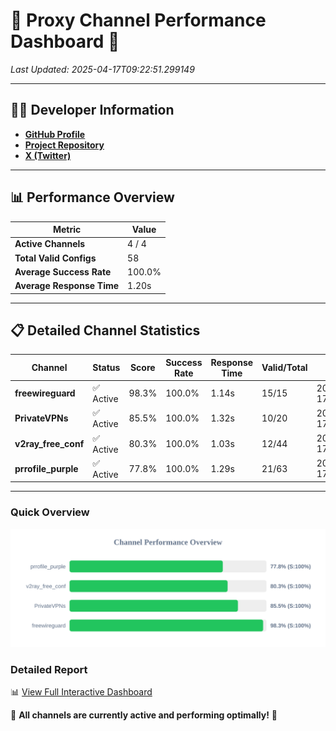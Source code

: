 # 🌟 Proxy Channel Performance Dashboard 🌟

_Last Updated: 2025-04-17T09:22:51.299149_

---

## 👩‍💻 Developer Information

- **[GitHub Profile](https://github.com/4n0nymou3)**  
- **[Project Repository](https://github.com/4n0nymou3/multi-proxy-config-fetcher)**  
- **[X (Twitter)](https://x.com/4n0nymou3)**  

---

## 📊 Performance Overview

| Metric                | Value       |
|-----------------------|-------------|
| **Active Channels**   | 4 / 4       |
| **Total Valid Configs** | 58          |
| **Average Success Rate** | 100.0%      |
| **Average Response Time** | 1.20s       |

---

## 📋 Detailed Channel Statistics

| Channel          | Status     | Score  | Success Rate | Response Time | Valid/Total | Last Success               |
|------------------|------------|--------|--------------|---------------|-------------|----------------------------|
| **freewireguard**  | ✅ Active  | 98.3%  | 100.0% | 1.14s         | 15/15       | 2025-04-17T09:22:51.297406 |
| **PrivateVPNs**  | ✅ Active  | 85.5%  | 100.0% | 1.32s         | 10/20       | 2025-04-17T09:22:50.133315 |
| **v2ray_free_conf**  | ✅ Active  | 80.3%  | 100.0% | 1.03s         | 12/44       | 2025-04-17T09:22:48.777903 |
| **prrofile_purple**  | ✅ Active  | 77.8%  | 100.0% | 1.29s         | 21/63       | 2025-04-17T09:22:47.704395 |

---

### Quick Overview
<div align="center">
  <a href="https://raw.githubusercontent.com/nullluser/NullRepo/refs/heads/main/assets/channel_stats_chart.svg">
    <img src="https://raw.githubusercontent.com/nullluser/NullRepo/refs/heads/main/assets/channel_stats_chart.svg" alt="Source Performance Statistics" width="800">
  </a>
</div>

### Detailed Report
📊 [View Full Interactive Dashboard](https://htmlpreview.github.io/?https://github.com/nullluser/NullRepo/blob/main/assets/performance_report.html)

🎉 **All channels are currently active and performing optimally!** 🎉
